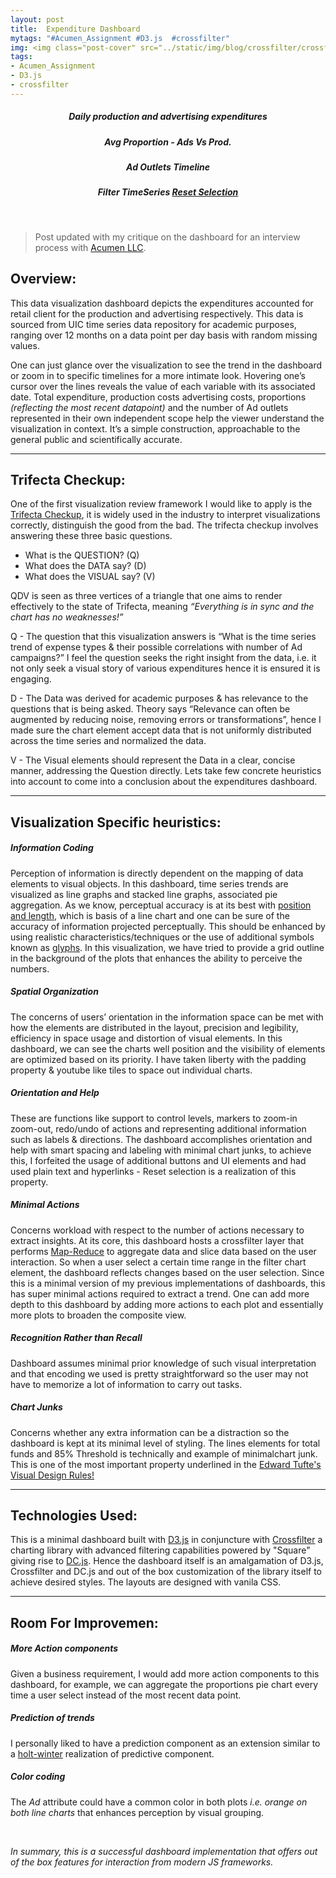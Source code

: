 ```yaml
---
layout: post
title:  Expenditure Dashboard 
mytags: "#Acumen_Assignment #D3.js  #crossfilter"
img: <img class="post-cover" src="../static/img/blog/crossfilter/crossfilterThum.png"  border="5" alt="Responsive image">
tags:
- Acumen_Assignment
- D3.js
- crossfilter
---
```


<style>.container {
  width: auto;
  max-width: 960px;
  text-align: center;
}
</style>
<style>@import url(../crossfilter/dashboardStyle.css);</style>
<style>@import url(../crossfilter/dc.min.css);</style>




<div class="container" id="ww-container">
  <div class="row">

  <div id="ww-capacity-line">
    <div class="chart-heading">
    <h5>Daily production and advertising expenditures</h5>
    </div>
  </div>

  <div id="ww-capacity-pie">
    <div class="chart-heading">
    <h5>Avg Proportion - Ads Vs Prod.</h5>
    </div>
  </div>

  <div id="ww-fscount-line">
    <div class="chart-heading">
    <h5>Ad Outlets Timeline </h5>
    </div>
  </div>

  <div id="ww-volume-chart">
    <div class="chart-heading">
    <h5>Filter TimeSeries
    <a href="javascript:dc.filterAll('wwChartGrp'); dc.renderAll('wwChartGrp');" class="rset"> Reset Selection</a>
    </h5>
    </div>
  </div>


  </div>
</div>
<br>

> Post updated with my critique on the dashboard for an interview process with [Acumen LLC](http://www.acumenllc.com/).

Overview:
------

This data visualization dashboard depicts the expenditures accounted for retail client for the production and advertising respectively. This data is sourced from UIC time series data repository for academic purposes, ranging over 12 months on a data point per day basis with random missing values.  

One can just glance over the visualization to see the trend in the dashboard or zoom in to specific timelines for a more intimate look. Hovering one’s cursor over the lines reveals the value of each variable with its associated date. Total expenditure, production costs advertising costs, proportions *(reflecting the most recent datapoint)* and the number of Ad outlets represented in their own independent scope help the viewer understand the visualization in context. It’s a simple construction, approachable to the general public and scientifically accurate.

______

Trifecta Checkup:
------

One of the first visualization review framework I would like to apply is the [Trifecta Checkup](http://junkcharts.typepad.com/junk_charts/junk-charts-trifecta-checkup-the-definitive-guide.html), it is widely used in the industry to interpret visualizations correctly, distinguish the good from the bad. The trifecta checkup involves answering these three basic questions. 

* What is the QUESTION? (Q)
* What does the DATA say? (D)
* What does the VISUAL say? (V)

QDV is seen as three vertices of a triangle that one aims to render effectively to the state of Trifecta, meaning *“Everything is in sync and the chart has no weaknesses!”*

Q - The question that this visualization answers is “What is the time series trend of expense types & their possible correlations with number of Ad campaigns?” I feel the question seeks the right insight from the data, i.e. it not only seek a visual story of various expenditures hence it is ensured it is engaging. 

D - The Data was derived for academic purposes & has relevance to the questions that is being asked. Theory says “Relevance can often be augmented by reducing noise, removing errors or transformations”, hence I made sure the chart element accept data that is not uniformly distributed across the time series and normalized the data.  

V - The Visual elements should represent the Data in a clear, concise manner, addressing the Question directly. Lets take few concrete heuristics into account to come into a conclusion about the expenditures dashboard. 

______



Visualization Specific heuristics:
------

##### **Information Coding**
Perception of information is directly dependent on the mapping of data elements to visual objects. 
In this dashboard, time series trends are visualized as line graphs and stacked line graphs, associated pie aggregation. As we know, perceptual accuracy is at its best with [position and length](https://goo.gl/images/JFDZtd), which is basis of a line chart and one can be sure of the accuracy of information projected perceptually.  This should be enhanced by using realistic characteristics/techniques or the use of additional symbols known as [glyphs](http://www.infovis-wiki.net/index.php?title=Glyph). In this visualization, we have tried to provide a grid outline in the background of the plots that enhances the ability to perceive the numbers. 

##### **Spatial Organization** 
The concerns of users’ orientation in the information space can be met with how the elements are distributed in the layout, precision and legibility, efficiency in space usage and distortion of visual elements. In this dashboard, we can see the charts well position and the visibility of elements are optimized based on its priority. I have taken liberty with the padding property & youtube like tiles to space out individual charts.  

##### **Orientation and Help** 
These are functions like support to control levels, markers to zoom-in zoom-out, redo/undo of actions and representing additional information such as labels & directions. The dashboard accomplishes orientation and help with smart spacing and labeling with minimal chart junks, to achieve this, I forfeited the usage of additional buttons and UI elements and had used plain text and hyperlinks - Reset selection is a realization of this property. 

##### **Minimal Actions** 
Concerns workload with respect to the number of actions necessary to extract insights. At its core, this dashboard hosts a crossfilter layer that performs [Map-Reduce](https://github.com/square/crossfilter/wiki/API-Reference) to aggregate data and slice data based on the user interaction. So when a user select a certain time range in the filter chart element, the dashboard reflects changes based on the user selection. Since this is a minimal version of my previous implementations of dashboards, this has super minimal actions required to extract a trend. One can add more depth to this dashboard by adding more actions to each plot and essentially more plots to broaden the composite view. 

##### **Recognition Rather than Recall** 
Dashboard assumes minimal prior knowledge of such visual interpretation and that encoding we used is pretty straightforward so the user may not have to memorize a lot of information to carry out tasks. 

##### **Chart Junks**
Concerns whether any extra information can be a distraction so the dashboard is kept at its minimal level of styling. The lines elements for total funds and 85% Threshold is technically and example of minimalchart junk. This is one of the most important property underlined in the [Edward Tufte's Visual Design Rules!](http://www.sealthreinhold.com/school/tuftes-rules/rule_three.php)

____________


Technologies Used:
------
This is a minimal dashboard built with [D3.js](https://d3js.org/) in conjuncture with [Crossfilter](http://square.github.io/crossfilter/) a charting library with advanced filtering capabilities powered by "Square" giving rise to [DC.js](https://dc-js.github.io/dc.js/).
Hence the dashboard itself is an amalgamation of D3.js, Crossfilter and DC.js and out of the box customization of the library itself to achieve desired styles. The layouts are designed with vanila CSS. 

____________


Room For Improvemen:
------

##### **More Action components**
Given a business requirement, I would add more action components to this dashboard, for example, we can aggregate the proportions pie chart every time a user select instead of the most recent data point. 

##### **Prediction of trends**
I personally liked to have a prediction component as an extension similar to a [holt-winter](https://goo.gl/images/JqTB7g) realization of predictive component. 

##### **Color coding**
The *Ad* attribute could have a common color in both plots *i.e. orange on both line charts* that enhances perception by visual grouping. 

<br>

*In summary, this is a successful dashboard implementation that offers out of the box features for interaction from modern JS frameworks.*




<script src="//code.jquery.com/jquery-2.0.0.js"></script>
<script src="//d3js.org/d3.v3.min.js"></script>
<script src="//cdnjs.cloudflare.com/ajax/libs/crossfilter/1.3.12/crossfilter.min.js"></script>
<script src="//cdnjs.cloudflare.com/ajax/libs/dc/2.1.6/dc.min.js"></script>

<script src="crossfilter/dcdash.js"></script>